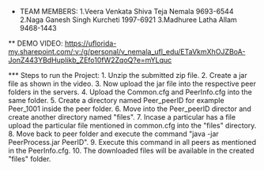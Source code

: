 * TEAM MEMBERS:
	1.Veera Venkata Shiva Teja Nemala 9693-6544
	2.Naga Ganesh Singh Kurcheti      1997-6921
	3.Madhuree Latha Allam            9468-1443


** DEMO VIDEO:
		https://uflorida-my.sharepoint.com/:v:/g/personal/v_nemala_ufl_edu/ETaVkmXhOJZBoA-JonZ443YBdHuplikb_ZEfo10fW2ZqoQ?e=mYLquc

*** Steps to run the Project:
	1. Unzip the submitted zip file.
	2. Create a jar file as shown in the video.
	3. Now upload the jar file into the respective peer folders in the servers.
	4. Upload the Common.cfg and PeerInfo.cfg into the same folder.
	5. Create a directory named Peer_peerID for example Peer_1001 inside the peer folder.
	6. Move into the Peer_peerID director and create another directory named "files".
	7. Incase a particular has a file upload the particular file mentioned in common.cfg into the "files" directory.
	8. Move back to peer folder and execute the command "java -jar PeerProcess.jar PeerID".
	9. Execute this command in all peers as mentioned in the PeerInfo.cfg.
	10. The downloaded files will be available in the created "files" folder.

